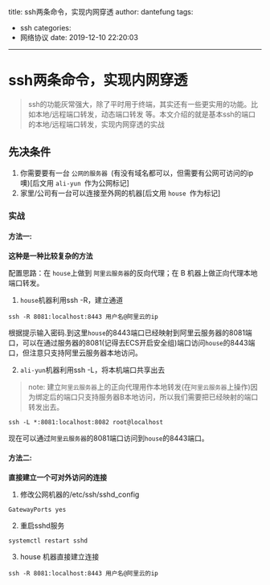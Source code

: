title:  ssh两条命令，实现内网穿透
author: dantefung
tags:
  - ssh
categories:
  - 网络协议
date: 2019-12-10 22:20:03

---
# ssh两条命令，实现内网穿透

> ssh的功能灰常强大，除了平时用于终端，其实还有一些更实用的功能。比如本地/远程端口转发，动态端口转发  等。本文介绍的就是基本ssh的端口的本地/远程端口转发，实现内网穿透的实战 

## 先决条件

1. 你需要要有一台 `公网的服务器 `(有没有域名都可以，但需要有公网可访问的ip噢)[后文用 `ali‐yun `作为公网标记]  
2. 家里/公司有一台可以连接至外网的机器[后文用 `house `作为标记]

### 实战

#### 方法一:

**这种是一种比较复杂的方法**

配置思路：在 `house`上做到 `阿里云服务器`的反向代理；在 B 机器上做正向代理本地端口转发。

1. `house`机器利用ssh -R，建立通道 

```
ssh -R 8081:localhost:8443 用户名@阿里云的ip
```
根据提示输入密码.到这里`house`的8443端口已经映射到阿里云服务器的8081端口，可以在通过服务器的8081(记得去ECS开启安全组)端口访问`house`的8443端口，但注意只支持阿里云服务器本地访问。

2. `ali-yun`机器利用ssh -L，将本机端口共享出去
> note: 建立`阿里云服务器`上的正向代理用作本地转发(在`阿里云服务器`上操作)因为绑定后的端口只支持服务器B本地访问，所以我们需要把已经映射的端口转发出去。
```
ssh -L *:8081:localhost:8082 root@localhost
```
现在可以通过`阿里云服务器`的8081端口访问到`house`的8443端口。

#### 方法二:

**直接建立一个可对外访问的连接**

1. 修改公网机器的/etc/ssh/sshd_config 

```
GatewayPorts yes  
```

2. 重启sshd服务  

```
systemctl restart sshd 
```

3. house 机器直接建立连接  

```
ssh -R 8081:localhost:8443 用户名@阿里云的ip
```
